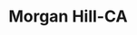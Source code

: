 ---
title: Morgan Hill-CA
slug: morgan-hill-ca
f_state:
- cms/state/california.md
f_locations:
- cms/payday-loan/all-country-collection-bureau-3745.md
- cms/payday-loan/check-cash-10139.md
- cms/payday-loan/check-into-cash-12685.md
- cms/payday-loan/check-n-cash-13902.md
- cms/payday-loan/country-store-grocery-15442.md
updated-on: '2024-05-30T13:41:28.615Z'
created-on: '2024-05-30T13:41:28.615Z'
published-on: '2024-05-30T13:54:32.469Z'
f_city: Morgan Hill
layout: '[city].html'
tags: city
---